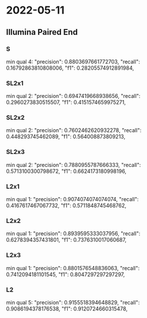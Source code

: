 # 2022-05-11

## Illumina Paired End

### S

min qual 4:
        "precision": 0.8803697661772703,
        "recall": 0.16792863810808006,
        "f1": 0.28205574912891984,

### SL2x1

min qual 2:
        "precision": 0.6947419668938656,
        "recall": 0.2960273830515507,
        "f1": 0.4151574659975271,

### SL2x2

min qual 2:
        "precision": 0.7602462620932278,
        "recall": 0.448293745462089,
        "f1": 0.564008873809213,

### SL2x3

min qual 2:
        "precision": 0.7880955787666333,
        "recall": 0.5713100300798672,
        "f1": 0.6624173180998196,

### L2x1

min qual 1:
        "precision": 0.9074074074074074,
        "recall": 0.4167617467067732,
        "f1": 0.5711848745468762,

### L2x2

min qual 1:
        "precision": 0.8939595333037956,
        "recall": 0.6278394357431801,
        "f1": 0.7376310017060687,


### L2x3

min qual 1:
        "precision": 0.8801576548836063,
        "recall": 0.7412094181101545,
        "f1": 0.8047297297297297,

### L2

min qual 5:
        "precision": 0.9155518394648829,
        "recall": 0.9086194378176538,
        "f1": 0.9120724660315478,
